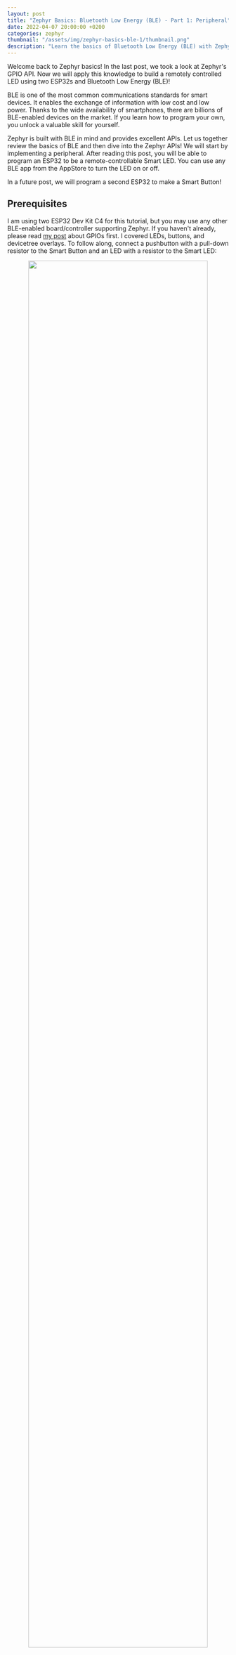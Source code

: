 ```yaml
---
layout: post
title: "Zephyr Basics: Bluetooth Low Energy (BLE) - Part 1: Peripheral"
date: 2022-04-07 20:00:00 +0200
categories: zephyr
thumbnail: "/assets/img/zephyr-basics-ble-1/thumbnail.png"
description: "Learn the basics of Bluetooth Low Energy (BLE) with Zephyr. In this article I will show you how to create a BLE peripheral."
---
```


Welcome back to Zephyr basics! In the last post, we took a look at Zephyr's GPIO API. Now we will apply this knowledge to build a remotely controlled LED using two ESP32s and Bluetooth Low Energy (BLE)!

BLE is one of the most common communications standards for smart devices. It enables the exchange of information with low cost and low power. Thanks to the wide availability of smartphones, there are billions of BLE-enabled devices on the market. If you learn how to program your own, you unlock a valuable skill for yourself.

Zephyr is built with BLE in mind and provides excellent APIs. Let us together review the basics of BLE and then dive into the Zephyr APIs! We will start by implementing a peripheral. After reading this post, you will be able to program an ESP32 to be a remote-controllable Smart LED. You can use any BLE app from the AppStore to turn the LED on or off.

In a future post, we will program a second ESP32 to make a Smart Button!

## Prerequisites

I am using two ESP32 Dev Kit C4 for this tutorial, but you may use any other BLE-enabled board/controller supporting Zephyr. If you haven't already, please read <a href="https://michaelangerer.dev/zephyr/2021/12/21/zephyr-basics-gpio.html">my post</a> about GPIOs first. I covered LEDs, buttons, and devicetree overlays. To follow along, connect a pushbutton with a pull-down resistor to the Smart Button and an LED with a resistor to the Smart LED:

<p align="center">
   <img src="/assets/img/zephyr-basics-ble-1/schematic.png" width="90%"/>
</p>

## BLE Basics

### Generic Access Profile (GAP)

How does BLE work? In most cases, you have a small low-power device communicating with a more capable one. For example, temperature sensors distributed in your home periodically send their measurements to your central heating. In this scenario the communication is one-way. The central heating does not need to send data back. It is sufficient if the temperature sensors periodically send their measurements and the central heating reads them. The roles are clearly defined: Sensors are _Broadcasters_, while the central heating is an _Observer_. Broadcaster and observer are two roles of the Generic Access Profile (GAP). GAP is the layer in the BLE stack that specifies how devices discover each other and interact.

In this tutorial, we will need two other roles: _Central_ and _Peripheral_. Our Smart LED does not need to periodically broadcast that it is on or off. Nevertheless, it must let other devices know of its existence and that it provides a service to read and set the state of the LED. This process is called advertising: The Smart LED periodically sends out small packages of data containing information such as the device address, what services it offers, and whether it allows a central to connect or not. This process is typical for a peripheral device. Our Smart Button (in the role of a central) scans for the LED advertisements. If it finds the Smart LED it parses the advertisements for the proper service UUID. Once it finds the right one, it establishes a connection. With an established connection, the Smart Button can toggle the state of the Smart LED.

### Generic Attribute Profile (GATT)

After the advertisement and connection phase, governed by GAP has finished and two devices connect, we can use the Generic Attribute Profile (GATT) as a formalized way of accessing the Smart LEDs functionality. GATT defines which services and data BLE devices offer. It uses the Attribute Protocol (ATT) to define how the data is structured using so-called services and characteristics. With these, you can model the capabilities of a BLE device similar to an object in programming.

Services and characteristics are programmatically stored within a peripheral in form of a look-up table (called _Attribute Table_). For each entry, you need to specify a _Universal Unique Identifier (UUID)_, permissions flags (read, write, notify, …), and callback functions. You can either check out the list of pre-defined characteristics <a href="https://www.bluetooth.com/specifications/assigned-numbers/">here</a> or create custom 128-bit UUIDs for your own needs.

**Attention:** GATT uses different terms than GAP! In GATT the Smart LED (our peripheral) is called a _Server_ and the Smart Button (our central) is called a _Client_!

## Peripheral - Smart LED

Let us start with the implementation! We will create our own service and characteristic: The Smart LED contains a single service called _LED Service_ which in turn contains a single characteristic called _LED State_. This will allow the Smart Button to read the current state of the LED and set a new one.

<p align="center">
   <img src="/assets/img/zephyr-basics-ble-1/gatt_table.png" width="35%"/>
</p>

### Hardware Setup

First, set up the LED similarly to <a href="https://michaelangerer.dev/zephyr/2021/12/21/zephyr-basics-gpio.html">my post</a> about GPIOs. Create the following two files in the root folder of your project:

**esp32.overlay:**

```
/ {
	leds {
		compatible = "gpio-leds";
		led0: led_0 {
			gpios = <&gpio0 26 GPIO_ACTIVE_HIGH>;
		};
	};
};
```

**prj.conf:**

```
CONFIG_GPIO=y
CONFIG_BT=y
CONFIG_BT_PERIPHERAL=y
CONFIG_BT_DEVICE_NAME="Smart LED"
```

With the devicetree overlay, we can reference the LED in our program using the name _led0_, instead of hard coding the pin number. The following code does all the hardware setup:

```c
#include <drivers/gpio.h>
#include <zephyr.h>

// LED Device
#define LED DT_NODELABEL(led0)
static const struct gpio_dt_spec led = GPIO_DT_SPEC_GET(LED, gpios);

static uint8_t led_state = false;

void main(void) {
  // make sure the LED device is ready
  if (!device_is_ready(led.port)) {
    return;
  }
  gpio_pin_configure_dt(&led, GPIO_OUTPUT);
  gpio_pin_set_dt(&led, led_state);
}

```

First, we fetch the device specifications of the LED (sounds fancy but in this case, we only need the pin number!) and store it in the static variable _led_. The state of the LED is stored in the variable _led_state_. In the main function, we first check if the LED device is ready (in a real production app you would need to handle the error case as well!). Afterward, we set the pin as output and turn the LED off.

### Advertising

After the hardware setup, the Smart LED starts to periodically advertise the _LED State's_ UUID to let the Smart Button know about its existence. Before we can do this, we need to specify UUIDs for the service and the characteristic:

```c
// Service and Characteristics UUIDs
static struct bt_uuid_128 led_state_char_uuid = BT_UUID_INIT_128(
    BT_UUID_128_ENCODE(0x9c85a726, 0xb7f1, 0x11ec, 0xb909, 0x0242ac120002));

#define LED_SERVICE_UUID_VAL \
  BT_UUID_128_ENCODE(0xf7547938, 0x68ba, 0x11ec, 0x90d6, 0x0242ac120003)

static struct bt_uuid_128 led_svc_uuid =
	BT_UUID_INIT_128(LED_SERVICE_UUID_VAL);
```

The macro _BT_UUID_128_ENCODE_ takes a UUID in a (more or less) human-readable form and converts it into array values. These values are then passed to the macro _BT_UUID_INIT_128_ to initialize a struct of type _bt_uuid_128_.

We separate the encoding from the initialization for the service UUID, because we need the encoded array values a second time, for creating the advertisement payload:

```c
// Advertisement Data
static const struct bt_data ad[] = {
    BT_DATA_BYTES(BT_DATA_FLAGS, (BT_LE_AD_GENERAL | BT_LE_AD_NO_BREDR)),
    BT_DATA_BYTES(BT_DATA_UUID128_ALL, LED_SERVICE_UUID_VAL),
};
```

The advertisement data only contains flags and our LED Service UUID. The flags have the following meaning:

|BT_LE_AD_GENERAL|Periodic indefinite advertising.|
|BT_LE_AD_NO_BREDR|Classic Bluetooth not supported.|

**Keep in mind:** With each advertisement package, the Smart Button also sends its address, a checksum, and other data. You can find a deep dive into BLE package format <a href="https://www.novelbits.io/deep-dive-ble-packets-events/">here</a>.

After specifying the UUIDs and the advertisement data, we can enable BLE and start advertising in the main function:

```c
// initialize BLE
err = bt_enable(NULL);
if (err) {
  printk("Bluetooth init failed (err %d)\n", err);
  return;
}
printk("Bluetooth initialized\n");

// start avertising
err = bt_le_adv_start(BT_LE_ADV_CONN_NAME, ad, ARRAY_SIZE(ad), NULL, 0);
if (err) {
  printk("Advertising failed to start (err %d)\n", err);
  return;
}
printk("Advertising successfully started\n");
```

If you pass the parameter _BT_LE_ADV_CONN_NAME_ into the function _bt_le_adv_start()_, Zephyr will include the device name into the advertisement payload. The device name is specified in the _prj.conf_ file.

If you fire up your <a href="https://www.nordicsemi.com/Products/Development-tools/nRF-Connect-for-mobile">favorite</a> BLE scanner app, you should be able to see the Smart LED now advertising our LED Service:

<p align="center">
   <img src="/assets/img/zephyr-basics-ble-1/screenshot_1.png" width="35%"/>
</p>

You can even connect to it, but you won't be able to do anything. Let's fix that!

### GAP Callbacks

Zephyr allows us to register callback functions to react if a central device wants to connect to (or disconnect from) our peripheral:

```c
static void connected(struct bt_conn *conn, uint8_t err) {
  if (err) {
    printk("Connection failed (err 0x%02x)\n", err);
  } else {
    printk("Connected\n");
  }
}

static void disconnected(struct bt_conn *conn, uint8_t reason) {
  printk("Disconnected (reason 0x%02x)\n", reason);
}

BT_CONN_CB_DEFINE(conn_callbacks) = {
    .connected = connected,
    .disconnected = disconnected,
};
```

Simple create the two callbacks with the appropriate function signatures and register them using the macro _BT_CONN_CB_DEFINE_. We won't use them for the logic of the Smart LED, but they will prove useful for the Smart Button. At least you will see some print statements now once you connect with the app.

### Attribute Table

The attribute table is created by Zephyr, you can define and register a service using the macro _BT_GATT_SERVICE_DEFINE_:

```c
BT_GATT_SERVICE_DEFINE(
    led_svc, BT_GATT_PRIMARY_SERVICE(&led_svc_uuid),
    BT_GATT_CHARACTERISTIC(&led_state_char_uuid.uuid,
                           BT_GATT_CHRC_READ | BT_GATT_CHRC_WRITE,
                           BT_GATT_PERM_READ | BT_GATT_PERM_WRITE,
                           read_led_state, write_led_state, &led_state), );
```

The first parameter is the name, the second parameter declares that the service is a primary service (you can also create secondary ones, but this is rarely used).

After that, you list all characteristics that the service contains (in our case it is only our LED State characteristic). The characteristic is specified using yet another macro called _BT_GATT_CHARACTERISTIC_ (Zephyr uses macros quite extensively!).

To specify the characteristic you pass in the UUID, characteristic properties, attribute permissions, read and write callbacks, and the data (in our case a reference to the _led_state_ variable). Don't be confused by the seemingly duplicate information you get from characteristic properties vs attribute permissions. The characteristic properties are sent to the client (the Smart Button), to inform it what it may do with the characteristic. The attribute permissions are for the server (the Smart LED) to know which operations on the characteristics are allowed.

Let's take a look at the callbacks, starting with the one that gets fired if a characteristic is read:

```c
static ssize_t read_led_state(struct bt_conn *conn,
                             const struct bt_gatt_attr *attr, void *buf,
                             uint16_t len, uint16_t offset) {
  const uint8_t *val = attr->user_data;
  printk("Value 0x%x read.\n", *val);
  return bt_gatt_attr_read(conn, attr, buf, len, offset, val, sizeof(*val));
}
```

The function receives quite a lot of parameters! Let's go through them:

|conn|Represents the BLE connection.|
|attr|Represents the attribute (the low level representation of a characteristic).|
|buf|A buffer into which you can write the actual value the client will receives. |
|len|Length of the data in the buffer. |
|offset|Offset to start reading from.|

For our use case, we are only interested in _attr_, from which we get a pointer to the user data the client wants to read. This pointer is stored in the local variable _val_, we print its current value, and pass it to the function _bt_gatt_attr_read()_. This helper function takes the value and copies it to the buffer.

Note that we don't even need to use the _attr_ parameter. We only have one characteristic, so we could directly pass our global variable _led_state_ into the function and ignore all parameters.

So why do you have all these parameters? You could write a more general read function and use it for more than one characteristic! The parameter _attr_ contains the UUID of the characteristic the callback was called for as a member. Using this information you can then pass different values to the function _bt_gatt_attr_read()_.

**Attention:** Be careful how much data you expose! It is quite simple to make mistakes here and transfer more than you planned to!

Finally, let's take a look at the callback that gets fired if a characteristic is written to:

```c
static ssize_t write_led_state(struct bt_conn *conn,
                              const struct bt_gatt_attr *attr, const void *buf,
                              uint16_t len, uint16_t offset, uint8_t flags) {
  uint8_t *val = attr->user_data;
  *val = *((uint8_t *)buf);

  printk("Value 0x%x written.\n", *val);
  printk("Current LED state %s - turning LED %s\n", led_state ? "off" : "on",
         led_state ? "on" : "off");

  gpio_pin_set_dt(&led, led_state);
  return len;
}
```

The parameters are named similar to the read callback:

|conn|Represents the BLE connection.|
|attr|Represents the attribute (the low-level representation of a characteristic).|
|buf|A buffer with the data the client wants to write. |
|len|Length of the data in the buffer. |
|offset|Offset to start reading from.|
|flags|Attribute write flags (to indicate long write etc.)|

We store the reference to the attribute data into the local variable _val_ and set the value equal to the value of the buffer. This way we can be sure that only one byte of data is copied from the buffer. Remember that _attr->user_data_ points to the variable _led_state_, so if we copy it into the local variable (pointer) _val_ and change _val_ we directly manipulate _led_state_.

After the state change, we print the value and debug information (whether the LED is to be turned off or on). The actual state change is then done using the function _gpio_pin_set_dt()_.

**Attention:** In a production-grade app you would include verification steps (check length and values) ensuring that only valid data can be written to the GPIO!

And we are done! Fire up the App again and verify that you can see the attribute table and that you can read and write to the LED State characteristic:

<p align="center">
   <img src="/assets/img/zephyr-basics-ble-1/screenshot_2.png" width="35%"/>
</p>

## Summary

In this blog post, we first revised the basics of BLE. Afterward, we applied our knowledge by programming an ESP32 to function as a remotely controllable Smart LED. We implemented a custom service and characteristic on the device, allowing a client to set the state of the LED via BLE. The Smart LED is programmed to periodically advertise its service, allow connections, and expose the characteristic to manipulate the state of the LED.

In the next blog post, we will continue the Smart Button. Stay tuned!

### Parts

- [Zephyr Basics: Bluetooth Low Energy (BLE) - Part 1: Peripheral](http://michaelangerer.dev/zephyr/2022/04/07/zephyr-basics-ble-1.html)
- [Zephyr Basics: Bluetooth Low Energy (BLE) - Part 2: Central](http://michaelangerer.dev/zephyr/2022/05/31/zephyr-basics-ble-2.html)

### Full Source Code

- <https://github.com/michael-angerer/zephyr_basics/tree/main/smart_led_peripheral>

### References

- <https://docs.zephyrproject.org/latest/guides/bluetooth/index.html>
- <https://github.com/zephyrproject-rtos/zephyr/tree/main/samples/bluetooth/peripheral>
